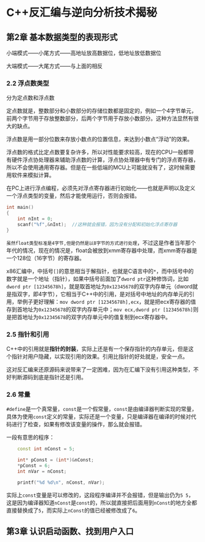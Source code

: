 # C++反汇编与逆向分析技术揭秘



## 第2章 基本数据类型的表现形式

小端模式——小尾方式——高地址放高数据位，低地址放低数据位

大端模式——大尾方式——与上面的相反



### 2.2 浮点数类型

分为定点数和浮点数

定点数就是，整数部分和小数部分的存储位数都是固定的，例如一个4字节单元，前两个字节用于存放整数部分，后两个字节用于存放小数部分。这种方法显然有很大的缺点。



浮点数是用一部分位数来存放小数点的位置信息，来达到小数点“浮动”的效果。

浮点数的格式比定点数要复杂许多，所以对性能要求较高，现在的CPU一般都带有硬件浮点协处理器来辅助浮点数的计算，浮点协处理器中有专门的浮点寄存器，所以不会使用通用寄存器。但是在一些低端的MCU上可能就没有了，这时候需要用软件来模拟计算。

在PC上进行浮点编程，必须先对浮点寄存器进行初始化——也就是声明以及定义一个浮点类型的变量，然后才能使用运行，否则会报错。

```c++
int main()
{
    int nInt = 0;
    scanf("%f",&nInt);	//这种就会报错，因为没有分配和初始化浮点寄存器
}
```



`虽然float类型标准是4字节,但是仍然是以8字节的方式进行处理`，不过这是作者当年那个年代的情况，现在的情况是，float会被放到xmm寄存器中处理，而xmm寄存器是一个128位（16字节）的寄存器。



x86汇编中，中括号`[]`的意思相当于解指针，也就是C语言中的`*`，而中括号中的数字就是一个地址（指针），如果中括号前面加了`dword ptr`这种修饰词，比如`dword ptr [12345678h]`，就是取首地址为`0x12345678`的双字内存单元（dword就是指双字，即4字节），它相当于C++中的引用，是对括号中地址的内存单元的引用，举例子更好理解：`mov dword ptr [12345678h],ecx`，就是把ecx寄存器的值存到首地址为`0x12345678`的双字内存单元中；`mov ecx,dword ptr [12345678h]`则是把首地址为`0x12345678`的双字内存单元中的值复制到ecx寄存器中。



### 2.5 指针和引用

C++中的引用就是**指针的封装**，实际上还是有一个保存指针的内存单元，但是这个指针对用户隐藏，以实现引用的效果。引用比指针的好处就是，安全一点。

这对反汇编来还原源码来说带来了一定困难，因为在汇编下没有引用这种类型，不好判断源码到底是指针还是引用。

### 2.6 常量

`#define`是一个真常量，`const`是一个假常量，`const`是由编译器判断实现的常量，具体为使用`const`定义的常量，实际还是一个变量，只是编译器在编译的时候对代码进行了检查，如果有修改该变量的操作，那么就会报错。

一段有意思的程序：

```c++
	const int nConst = 5;

	int* pConst = (int*)&nConst;
	*pConst = 6;
	int nVar = nConst;

	printf("%d %d\n", nConst, nVar);
```

实际上`const`变量是可以修改的，这段程序编译并不会报错，但是输出仍为`5 5`，这是因为编译器知道`nConst`是`const`的，所以就直接把后面用到`nConst`的地方全都直接替换成了`5`，而实际上`nConst`的值已经被修改成了`6`。



## 第3章 认识启动函数、找到用户入口




